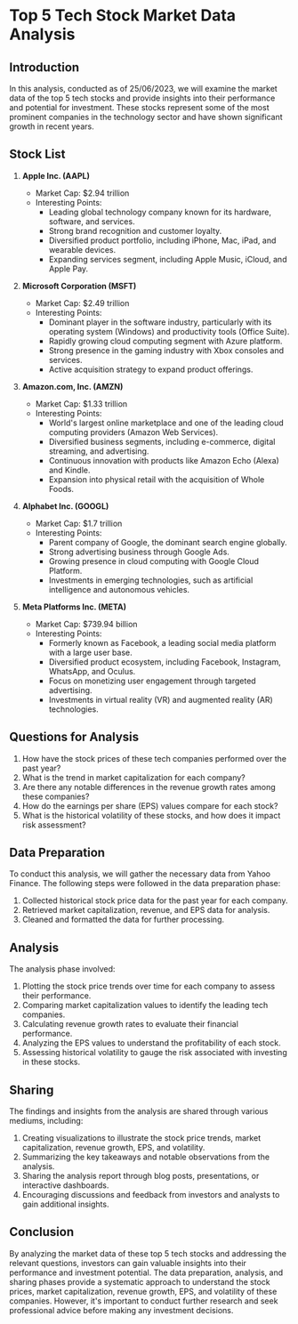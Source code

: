 # Top 5 Tech Stock Market Data Analysis

## Introduction
In this analysis, conducted as of 25/06/2023, we will examine the market data of the top 5 tech stocks and provide insights into their performance and potential for investment. These stocks represent some of the most prominent companies in the technology sector and have shown significant growth in recent years.


## Stock List

1. **Apple Inc. (AAPL)**
   - Market Cap: $2.94 trillion
   - Interesting Points:
     - Leading global technology company known for its hardware, software, and services.
     - Strong brand recognition and customer loyalty.
     - Diversified product portfolio, including iPhone, Mac, iPad, and wearable devices.
     - Expanding services segment, including Apple Music, iCloud, and Apple Pay.

2. **Microsoft Corporation (MSFT)**
   - Market Cap: $2.49 trillion
   - Interesting Points:
     - Dominant player in the software industry, particularly with its operating system (Windows) and productivity tools (Office Suite).
     - Rapidly growing cloud computing segment with Azure platform.
     - Strong presence in the gaming industry with Xbox consoles and services.
     - Active acquisition strategy to expand product offerings.

3. **Amazon.com, Inc. (AMZN)**
   - Market Cap: $1.33 trillion
   - Interesting Points:
     - World's largest online marketplace and one of the leading cloud computing providers (Amazon Web Services).
     - Diversified business segments, including e-commerce, digital streaming, and advertising.
     - Continuous innovation with products like Amazon Echo (Alexa) and Kindle.
     - Expansion into physical retail with the acquisition of Whole Foods.

4. **Alphabet Inc. (GOOGL)**
   - Market Cap: $1.7 trillion
   - Interesting Points:
     - Parent company of Google, the dominant search engine globally.
     - Strong advertising business through Google Ads.
     - Growing presence in cloud computing with Google Cloud Platform.
     - Investments in emerging technologies, such as artificial intelligence and autonomous vehicles.

5. **Meta Platforms Inc. (META)**
   - Market Cap: $739.94 billion
   - Interesting Points:
     - Formerly known as Facebook, a leading social media platform with a large user base.
     - Diversified product ecosystem, including Facebook, Instagram, WhatsApp, and Oculus.
     - Focus on monetizing user engagement through targeted advertising.
     - Investments in virtual reality (VR) and augmented reality (AR) technologies.

## Questions for Analysis

1. How have the stock prices of these tech companies performed over the past year?
2. What is the trend in market capitalization for each company?
3. Are there any notable differences in the revenue growth rates among these companies?
4. How do the earnings per share (EPS) values compare for each stock?
5. What is the historical volatility of these stocks, and how does it impact risk assessment?

## Data Preparation

To conduct this analysis, we will gather the necessary data from Yahoo Finance. The following steps were followed in the data preparation phase:
1. Collected historical stock price data for the past year for each company.
2. Retrieved market capitalization, revenue, and EPS data for analysis.
3. Cleaned and formatted the data for further processing.

## Analysis

The analysis phase involved:
1. Plotting the stock price trends over time for each company to assess their performance.
2. Comparing market capitalization values to identify the leading tech companies.
3. Calculating revenue growth rates to evaluate their financial performance.
4. Analyzing the EPS values to understand the profitability of each stock.
5. Assessing historical volatility to gauge the risk associated with investing in these stocks.

## Sharing

The findings and insights from the analysis are shared through various mediums, including:
1. Creating visualizations to illustrate the stock price trends, market capitalization, revenue growth, EPS, and volatility.
2. Summarizing the key takeaways and notable observations from the analysis.
3. Sharing the analysis report through blog posts, presentations, or interactive dashboards.
4. Encouraging discussions and feedback from investors and analysts to gain additional insights.

## Conclusion
By analyzing the market data of these top 5 tech stocks and addressing the relevant questions, investors can gain valuable insights into their performance and investment potential. The data preparation, analysis, and sharing phases provide a systematic approach to understand the stock prices, market capitalization, revenue growth, EPS, and volatility of these companies. However, it's important to conduct further research and seek professional advice before making any investment decisions.

